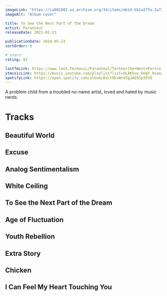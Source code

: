 ```yaml
---
imageLink: "https://ia801802.us.archive.org/34/items/mbid-bb1a27fa-2a72-488e-94f8-a36b12e85343/mbid-bb1a27fa-2a72-488e-94f8-a36b12e85343-31430808324_thumb250.jpg"
imageAlt: "Album cover"

title: To See the Next Part of the Dream
artist: Parannoul
releaseDate: 2021-02-23

publicationDate: 2024-05-23
sortOrder: 0

# stars:
rating: 92

lastfmLink: https://www.last.fm/music/Parannoul/To+See+the+Next+Part+of+the+Dream
ytmusicLink: https://music.youtube.com/playlist?list=OLAK5uy_kOqY_9vaez7SEKnmqwT4Hz52Ox5gu5lNc
spotifyLink: https://open.spotify.com/album/0sLt9EsWnVZgJAO5Sp35YQ
---
```


A problem child from a troubled no-name artist, loved and hated by music nerds.

# Tracks

## Beautiful World

## Excuse

## Analog Sentimentalism

## White Ceiling

## To See the Next Part of the Dream

## Age of Fluctuation

## Youth Rebellion

## Extra Story

## Chicken

## I Can Feel My Heart Touching You